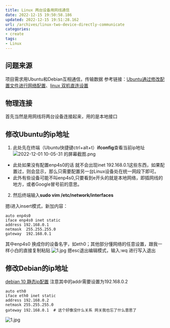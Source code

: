 ```yaml
---
title: Linux 两台设备用网线通信
date: 2022-12-15 19:50:58.186
updated: 2022-12-15 19:51:28.162
url: /archives/linux-two-device-directly-communicate
categories: 
- create
tags: 
- Linux
---
```


## 问题来源
项目需求用Ubuntu和Debian互相通信，传输数据
参考链接：[Ubuntu通过修改配置文件进行网络配置](https://blog.51cto.com/u_15315240/3202599)、[linux 双机直连设置](https://blog.51cto.com/yhd2011/732156)
## 物理连接
首先当然是用网线将两台设备连接起来，用的是本地接口
## 修改Ubuntu的ip地址

1. 此处先在终端（Ubuntu快捷键ctrl+alt+t）**ifconfig**查看当前ip地址
![2022-12-01 10-05-31 的屏幕截图.png](https://halo-1310118673.cos.ap-singapore.myqcloud.com/halo/blog/2022/12/20221215194637.png?imageMogr2/format/webp|?watermark/3/type/3/text/a2VlcGpvbGx5)
- 此处如果没有配置enp4s0的话 就不会出现inet 192.168.0.1这些东西，如果配置过，则会显示，那么只需要配置另一台Linux设备处在统一网段下即可。
- 此外有些设备可能不叫enp4s0,只要看到e开头的就是本地网络，即插网线的地方，或者Google冒号前的意思。
2. 然后终端输入**sudo vim /etc/network/interfaces**

摁i进入insert模式，新加内容：
```
auto enp4s0
iface enp4s0 inet static
address 192.168.0.1
netmask  255.255.255.0
gateway  192.168.0.1
```
其中enp4s0 换成你的设备名字，如eth0；其他部分懂网络的任意设置，跟我一样小白的直接复制粘贴
![1.jpg](https://halo-1310118673.cos.ap-singapore.myqcloud.com/halo/blog/2022/12/20221215194637-1.jpg?imageMogr2/format/webp|?watermark/3/type/3/text/a2VlcGpvbGx5)
摁esc退出编辑模式，输入:wq 进行写入退出
## 修改Debian的ip地址
[debian 10 静态ip配置](https://blog.csdn.net/weixin_45784720/article/details/109441084)
注意其中的addr需要设置为192.168.0.2
```
auto eth0
iface eth0 inet static
address 192.168.0.2
netmask 255.255.255.0
gateway 192.168.0.1  # 这个好像没什么关系 网关我也忘了什么意思了
```
![1.jpg](https://halo-1310118673.cos.ap-singapore.myqcloud.com/halo/blog/2022/12/20221215194637-2.jpg?imageMogr2/format/webp|?watermark/3/type/3/text/a2VlcGpvbGx5)
